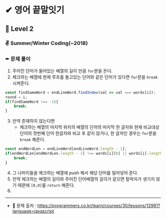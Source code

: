 # ✔ 영어 끝말잇기
## 🌈 Level 2
### ✌ Summer/Winter Coding(~2018)
### ✒ 문제 풀이
1. 주어진 단어가 들어있는 배열의 길이 만큼 `for`문을 돈다.
2. 체크하는 배열에 현제 루프를 돌고있는 단어와 같은 단어가 있다면 `for`문을 `break` 시켜준다.
```javascript
const findSameWord = endLineWord.findIndex(val => val === words[i]);
round = i;
if(findSameWord !== -1){
    break;
}
```
3. 만약 존재하지 않는다면
    - 체크하는 배열의 마지막 위치의 배열의 단어의 마지막 한 글자와 현재 비교대상 단어의 첫번째 단어 한글자와 비교 후 같지 않거나, 한 글자인 경우는 `for`문을 `break` 해준다.
```javascript
const endWordLen = endLineWord[endLineWord.length - 1];
if(endWordLen[endWordLen.length - 1] !== words[i][0] || words[i].length === 1){
    break;
}       
```
4. 그 나머지들을 체크하는 배열에 push 해서 해당 단어를 밀어넣어 준다.
5. 만약 체크하는 배열의 길이와 주어진 단어배열의 길이가 같으면 탈락자가 생기지 않기 때문에 `[0,0]`를 `return` 해준다.
6. 
<hr>

- 📌 문제 출처 : https://programmers.co.kr/learn/courses/30/lessons/12981?language=javascript